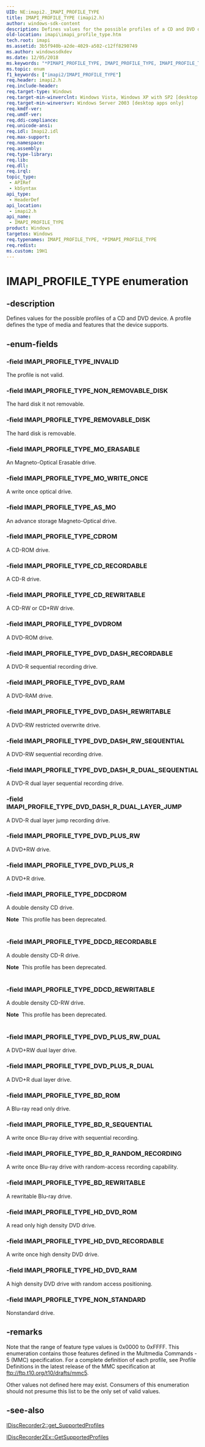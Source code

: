 ```yaml
---
UID: NE:imapi2._IMAPI_PROFILE_TYPE
title: IMAPI_PROFILE_TYPE (imapi2.h)
author: windows-sdk-content
description: Defines values for the possible profiles of a CD and DVD device. A profile defines the type of media and features that the device supports.
old-location: imapi\imapi_profile_type.htm
tech.root: imapi
ms.assetid: 3b5f940b-a2de-4029-a502-c12ff8290749
ms.author: windowssdkdev
ms.date: 12/05/2018
ms.keywords: "*PIMAPI_PROFILE_TYPE, IMAPI_PROFILE_TYPE, IMAPI_PROFILE_TYPE enumeration [IMAPI], IMAPI_PROFILE_TYPE_AS_MO, IMAPI_PROFILE_TYPE_BD_REWRITABLE, IMAPI_PROFILE_TYPE_BD_ROM, IMAPI_PROFILE_TYPE_BD_R_RANDOM_RECORDING, IMAPI_PROFILE_TYPE_BD_R_SEQUENTIAL, IMAPI_PROFILE_TYPE_CDROM, IMAPI_PROFILE_TYPE_CD_RECORDABLE, IMAPI_PROFILE_TYPE_CD_REWRITABLE, IMAPI_PROFILE_TYPE_DDCDROM, IMAPI_PROFILE_TYPE_DDCD_RECORDABLE, IMAPI_PROFILE_TYPE_DDCD_REWRITABLE, IMAPI_PROFILE_TYPE_DVDROM, IMAPI_PROFILE_TYPE_DVD_DASH_RECORDABLE, IMAPI_PROFILE_TYPE_DVD_DASH_REWRITABLE, IMAPI_PROFILE_TYPE_DVD_DASH_RW_SEQUENTIAL, IMAPI_PROFILE_TYPE_DVD_DASH_R_DUAL_LAYER_JUMP, IMAPI_PROFILE_TYPE_DVD_DASH_R_DUAL_SEQUENTIAL, IMAPI_PROFILE_TYPE_DVD_PLUS_R, IMAPI_PROFILE_TYPE_DVD_PLUS_RW, IMAPI_PROFILE_TYPE_DVD_PLUS_RW_DUAL, IMAPI_PROFILE_TYPE_DVD_PLUS_R_DUAL, IMAPI_PROFILE_TYPE_DVD_RAM, IMAPI_PROFILE_TYPE_HD_DVD_RAM, IMAPI_PROFILE_TYPE_HD_DVD_RECORDABLE, IMAPI_PROFILE_TYPE_HD_DVD_ROM, IMAPI_PROFILE_TYPE_INVALID, IMAPI_PROFILE_TYPE_MO_ERASABLE, IMAPI_PROFILE_TYPE_MO_WRITE_ONCE, IMAPI_PROFILE_TYPE_NON_REMOVABLE_DISK, IMAPI_PROFILE_TYPE_NON_STANDARD, IMAPI_PROFILE_TYPE_REMOVABLE_DISK, PIMAPI_PROFILE_TYPE, PIMAPI_PROFILE_TYPE enumeration pointer [IMAPI], imapi.imapi_profile_type, imapi2/ IMAPI_PROFILE_TYPE_DDCDROM, imapi2/ IMAPI_PROFILE_TYPE_DDCD_REWRITABLE, imapi2/IMAPI_PROFILE_TYPE, imapi2/IMAPI_PROFILE_TYPE_AS_MO, imapi2/IMAPI_PROFILE_TYPE_BD_REWRITABLE, imapi2/IMAPI_PROFILE_TYPE_BD_ROM, imapi2/IMAPI_PROFILE_TYPE_BD_R_RANDOM_RECORDING, imapi2/IMAPI_PROFILE_TYPE_BD_R_SEQUENTIAL, imapi2/IMAPI_PROFILE_TYPE_CDROM, imapi2/IMAPI_PROFILE_TYPE_CD_RECORDABLE, imapi2/IMAPI_PROFILE_TYPE_CD_REWRITABLE, imapi2/IMAPI_PROFILE_TYPE_DDCD_RECORDABLE, imapi2/IMAPI_PROFILE_TYPE_DVDROM, imapi2/IMAPI_PROFILE_TYPE_DVD_DASH_RECORDABLE, imapi2/IMAPI_PROFILE_TYPE_DVD_DASH_REWRITABLE, imapi2/IMAPI_PROFILE_TYPE_DVD_DASH_RW_SEQUENTIAL, imapi2/IMAPI_PROFILE_TYPE_DVD_DASH_R_DUAL_LAYER_JUMP, imapi2/IMAPI_PROFILE_TYPE_DVD_DASH_R_DUAL_SEQUENTIAL, imapi2/IMAPI_PROFILE_TYPE_DVD_PLUS_R, imapi2/IMAPI_PROFILE_TYPE_DVD_PLUS_RW, imapi2/IMAPI_PROFILE_TYPE_DVD_PLUS_RW_DUAL, imapi2/IMAPI_PROFILE_TYPE_DVD_PLUS_R_DUAL, imapi2/IMAPI_PROFILE_TYPE_DVD_RAM, imapi2/IMAPI_PROFILE_TYPE_HD_DVD_RAM, imapi2/IMAPI_PROFILE_TYPE_HD_DVD_RECORDABLE, imapi2/IMAPI_PROFILE_TYPE_HD_DVD_ROM, imapi2/IMAPI_PROFILE_TYPE_INVALID, imapi2/IMAPI_PROFILE_TYPE_MO_ERASABLE, imapi2/IMAPI_PROFILE_TYPE_MO_WRITE_ONCE, imapi2/IMAPI_PROFILE_TYPE_NON_REMOVABLE_DISK, imapi2/IMAPI_PROFILE_TYPE_NON_STANDARD, imapi2/IMAPI_PROFILE_TYPE_REMOVABLE_DISK, imapi2/PIMAPI_PROFILE_TYPE"
ms.topic: enum
f1_keywords: ["imapi2/IMAPI_PROFILE_TYPE"]
req.header: imapi2.h
req.include-header: 
req.target-type: Windows
req.target-min-winverclnt: Windows Vista, Windows XP with SP2 [desktop apps only]
req.target-min-winversvr: Windows Server 2003 [desktop apps only]
req.kmdf-ver: 
req.umdf-ver: 
req.ddi-compliance: 
req.unicode-ansi: 
req.idl: Imapi2.idl
req.max-support: 
req.namespace: 
req.assembly: 
req.type-library: 
req.lib: 
req.dll: 
req.irql: 
topic_type:
 - APIRef
 - kbSyntax
api_type:
 - HeaderDef
api_location:
 - imapi2.h
api_name:
 - IMAPI_PROFILE_TYPE
product: Windows
targetos: Windows
req.typenames: IMAPI_PROFILE_TYPE, *PIMAPI_PROFILE_TYPE
req.redist: 
ms.custom: 19H1
---
```


# IMAPI_PROFILE_TYPE enumeration


## -description


Defines values for the possible profiles of a CD and DVD device.  A profile defines the type of media and features that the device supports. 


## -enum-fields




### -field IMAPI_PROFILE_TYPE_INVALID

The profile is not valid.


### -field IMAPI_PROFILE_TYPE_NON_REMOVABLE_DISK

The hard disk it not removable.


### -field IMAPI_PROFILE_TYPE_REMOVABLE_DISK

The hard disk is removable.


### -field IMAPI_PROFILE_TYPE_MO_ERASABLE

An Magneto-Optical Erasable drive.


### -field IMAPI_PROFILE_TYPE_MO_WRITE_ONCE

A write once optical drive.


### -field IMAPI_PROFILE_TYPE_AS_MO

An advance storage Magneto-Optical drive.


### -field IMAPI_PROFILE_TYPE_CDROM

A CD-ROM drive.


### -field IMAPI_PROFILE_TYPE_CD_RECORDABLE

A CD-R drive.


### -field IMAPI_PROFILE_TYPE_CD_REWRITABLE

A CD-RW or CD+RW drive.


### -field IMAPI_PROFILE_TYPE_DVDROM

A DVD-ROM drive.


### -field IMAPI_PROFILE_TYPE_DVD_DASH_RECORDABLE

A DVD-R sequential recording drive.


### -field IMAPI_PROFILE_TYPE_DVD_RAM

A DVD-RAM drive.


### -field IMAPI_PROFILE_TYPE_DVD_DASH_REWRITABLE

A DVD-RW restricted overwrite drive.


### -field IMAPI_PROFILE_TYPE_DVD_DASH_RW_SEQUENTIAL

A DVD-RW sequential recording drive.


### -field IMAPI_PROFILE_TYPE_DVD_DASH_R_DUAL_SEQUENTIAL

A DVD-R dual layer sequential recording drive.


### -field IMAPI_PROFILE_TYPE_DVD_DASH_R_DUAL_LAYER_JUMP

A DVD-R dual layer jump recording drive.


### -field IMAPI_PROFILE_TYPE_DVD_PLUS_RW

A DVD+RW drive.


### -field IMAPI_PROFILE_TYPE_DVD_PLUS_R

A DVD+R drive.


### -field IMAPI_PROFILE_TYPE_DDCDROM

A double density CD drive.

<div class="alert"><b>Note</b>  This profile has been deprecated.</div>
<div> </div>

### -field IMAPI_PROFILE_TYPE_DDCD_RECORDABLE

A double density CD-R drive.

<div class="alert"><b>Note</b>  This profile has been deprecated.</div>
<div> </div>

### -field IMAPI_PROFILE_TYPE_DDCD_REWRITABLE

A double density CD-RW drive.

<div class="alert"><b>Note</b>  This profile has been deprecated.</div>
<div> </div>

### -field IMAPI_PROFILE_TYPE_DVD_PLUS_RW_DUAL

A DVD+RW dual layer drive.


### -field IMAPI_PROFILE_TYPE_DVD_PLUS_R_DUAL

A DVD+R dual layer drive.


### -field IMAPI_PROFILE_TYPE_BD_ROM

A Blu-ray read only drive.


### -field IMAPI_PROFILE_TYPE_BD_R_SEQUENTIAL

A write once Blu-ray drive with sequential recording.


### -field IMAPI_PROFILE_TYPE_BD_R_RANDOM_RECORDING

A write once Blu-ray drive with random-access recording capability.


### -field IMAPI_PROFILE_TYPE_BD_REWRITABLE

A rewritable Blu-ray drive.


### -field IMAPI_PROFILE_TYPE_HD_DVD_ROM

A read only high density DVD drive.


### -field IMAPI_PROFILE_TYPE_HD_DVD_RECORDABLE

A write once high density DVD drive.


### -field IMAPI_PROFILE_TYPE_HD_DVD_RAM

A high density DVD drive with random access positioning.


### -field IMAPI_PROFILE_TYPE_NON_STANDARD

Nonstandard drive.


## -remarks



Note that the range of feature type values is 0x0000 to 0xFFFF. This enumeration contains those features defined in the Multmedia Commands - 5 (MMC) specification. For a complete definition of each profile, see Profile Definitions in the latest release of the MMC specification at ftp://ftp.t10.org/t10/drafts/mmc5.

Other values not defined here may exist. Consumers of this enumeration should not presume this list to be the only set of valid values.




## -see-also




<a href="https://docs.microsoft.com/windows/desktop/api/imapi2/nf-imapi2-idiscrecorder2-get_supportedprofiles">IDiscRecorder2::get_SupportedProfiles</a>



<a href="https://docs.microsoft.com/windows/desktop/api/imapi2/nf-imapi2-idiscrecorder2ex-getsupportedprofiles">IDiscRecorder2Ex::GetSupportedProfiles</a>
 

 

